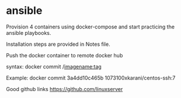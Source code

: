 # ansible
Provision 4 containers using docker-compose and start practicing the ansible playbooks.

Installation steps are provided in Notes file.


Push the docker container to remote docker hub


syntax:
docker commit <running container id>  <dockerhub repository id>/<imagename:tag>

Example:
docker commit 3a4dd10c465b 1073100xkarani/centos-ssh:7

Good github links
https://github.com/linuxserver
